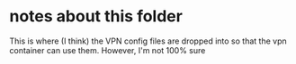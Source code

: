 # notes about this folder

This is where (I think) the VPN config files are dropped into so that the vpn container can use them. However, I'm not 100% sure